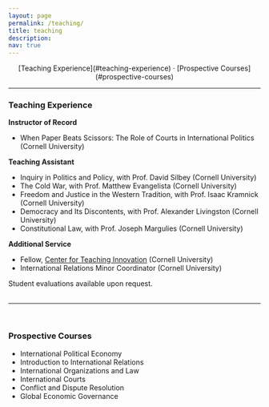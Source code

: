 ```yaml
---
layout: page
permalink: /teaching/
title: teaching
description:
nav: true
---
```

<div align="center" markdown="1">
[Teaching Experience](#teaching-experience) &middot; [Prospective Courses](#prospective-courses)
</div>

<hr class="sectiondiv">

### Teaching Experience

**Instructor of Record**
- When Paper Beats Scissors: The Role of Courts in International Politics (Cornell University)

**Teaching Assistant**
- Inquiry in Politics and Policy, with Prof. David Silbey (Cornell University)
- The Cold War, with Prof. Matthew Evangelista (Cornell University)
- Freedom and Justice in the Western Tradition, with Prof. Isaac Kramnick (Cornell University)
- Democracy and Its Discontents, with Prof. Alexander Livingston (Cornell University)
- Constitutional Law, with Prof. Joseph Margulies (Cornell University)

**Additional Service**
- Fellow, [Center for Teaching Innovation](https://teaching.cornell.edu) (Cornell University)
- International Relations Minor Coordinator (Cornell University)

Student evaluations available upon request.<br><br>

<hr class="sectiondiv"><br>

### Prospective Courses

- International Political Economy
- Introduction to International Relations
- International Organizations and Law
- International Courts
- Conflict and Dispute Resolution
- Global Economic Governance

